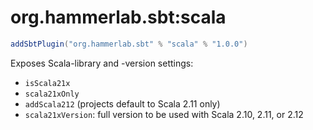 # org.hammerlab.sbt:scala

```scala
addSbtPlugin("org.hammerlab.sbt" % "scala" % "1.0.0")
```

Exposes Scala-library and -version settings:

- `isScala21x`
- `scala21xOnly`
- `addScala212` (projects default to Scala 2.11 only)
- `scala21xVersion`: full version to be used with Scala 2.10, 2.11, or 2.12


